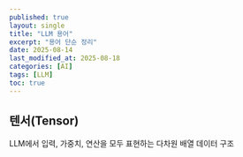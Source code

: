 ```yaml
---
published: true
layout: single
title: "LLM 용어"
excerpt: "용어 단순 정리"
date: 2025-08-14
last_modified_at: 2025-08-18
categories: [AI]
tags: [LLM]
toc: true
---
```


## 텐서(Tensor)
LLM에서 입력, 가중치, 연산을 모두 표현하는 다차원 배열 데이터 구조
